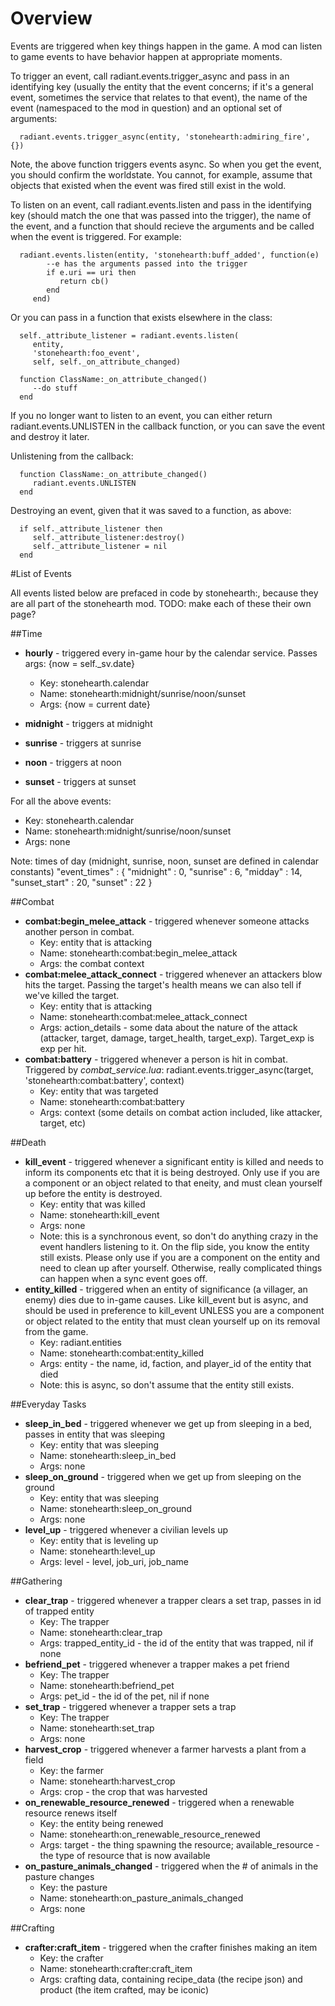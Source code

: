 # Overview

Events are triggered when key things happen in the game. A mod can listen to game events to have behavior happen at appropriate moments. 

To trigger an event, call radiant.events.trigger_async and pass in an identifying key (usually the entity that the event concerns; if it's a general event, sometimes the service that relates to that event), the name of the event (namespaced to the mod in question) and an optional set of arguments: 

      radiant.events.trigger_async(entity, 'stonehearth:admiring_fire', {})

Note, the above function triggers events async. So when you get the event, you should confirm the worldstate. You cannot, for example, assume that objects that existed when the event was fired still exist in the wold. 

To listen on an event, call radiant.events.listen and pass in the identifying key (should match the one that was passed into the trigger), the name of the event, and a function that should recieve the arguments and be called when the event is triggered. For example: 

      radiant.events.listen(entity, 'stonehearth:buff_added', function(e)
            --e has the arguments passed into the trigger
            if e.uri == uri then
               return cb()
            end
         end)

Or you can pass in a function that exists elsewhere in the class: 

      self._attribute_listener = radiant.events.listen(
         entity,
         'stonehearth:foo_event',
         self, self._on_attribute_changed)

      function ClassName:_on_attribute_changed()
         --do stuff
      end


If you no longer want to listen to an event, you can either return radiant.events.UNLISTEN in the callback function, or you can save the event and destroy it later. 

Unlistening from the callback: 

      function ClassName:_on_attribute_changed()
         radiant.events.UNLISTEN
      end

Destroying an event, given that it was saved to a function, as above: 

      if self._attribute_listener then
         self._attribute_listener:destroy()
         self._attribute_listener = nil
      end

#List of Events

All events listed below are prefaced in code by stonehearth:, because they are all part of the stonehearth mod. TODO: make each of these their own page?

##Time

   - **hourly** - triggered every in-game hour by the calendar service. Passes args: {now = self._sv.date}
      - Key: stonehearth.calendar 
      - Name: stonehearth:midnight/sunrise/noon/sunset
      - Args: {now = current date}

   - **midnight** - triggers at midnight
   - **sunrise** - triggers at sunrise
   - **noon** - triggers at noon
   - **sunset** - triggers at sunset

For all the above events: 
   
   - Key: stonehearth.calendar 
   - Name: stonehearth:midnight/sunrise/noon/sunset
   - Args: none

Note: times of day (midnight, sunrise, noon, sunset are defined in calendar constants)
      "event_times" : {
         "midnight" : 0,
         "sunrise" : 6,
         "midday" : 14,
         "sunset_start" : 20,
         "sunset" : 22
      }

##Combat
   
   - **combat:begin\_melee\_attack** - triggered whenever someone attacks another person in combat.
      - Key: entity that is attacking
      - Name: stonehearth:combat:begin\_melee\_attack
      - Args: the combat context
   - **combat:melee\_attack\_connect** - triggered whenever an attackers blow hits the target. Passing the target's health means we can also tell if we've killed the target. 
      - Key: entity that is attacking
      - Name: stonehearth:combat:melee\_attack\_connect
      - Args: action_details - some data about the nature of the attack (attacker, target, damage, target_health, target_exp). Target_exp is exp per hit.
   - **combat:battery** - triggered whenever a person is hit in combat. Triggered by _combat\_service.lua_: radiant.events.trigger_async(target, 'stonehearth:combat:battery', context)
      - Key: entity that was targeted
      - Name: stonehearth:combat:battery  
      - Args: context (some details on combat action included, like attacker, target, etc)

##Death

   - **kill_event** - triggered whenever a significant entity is killed and needs to inform its components etc that it is being destroyed. Only use if you are a component or an object related to that eneity, and must clean yourself up before the entity is destroyed. 
      - Key: entity that was killed
      - Name: stonehearth:kill_event
      - Args: none
      - Note: this is a synchronous event, so don't do anything crazy in the event handlers listening to it. On the flip side, you know the entity still exists. Please only use if you are a component on the entity and need to clean up after yourself. Otherwise, really complicated things can happen when a sync event goes off. 
   - **entity_killed** - triggered when an entity of significance (a villager, an enemy) dies due to in-game causes. Like kill_event but is async, and should be used in preference to kill_event UNLESS you are a component or object related to the entity that must clean yourself up on its removal from the game.
      - Key: radiant.entities 
      - Name: stonehearth:combat:entity_killed
      - Args: entity - the name, id, faction, and player_id of the entity that died
      - Note: this is async, so don't assume that the entity still exists. 


##Everyday Tasks
   
   - **sleep\_in\_bed** - triggered whenever we get up from sleeping in a bed, passes in entity that was sleeping
      - Key: entity that was sleeping
      - Name: stonehearth:sleep\_in\_bed
      - Args: none
   - **sleep\_on\_ground** - triggered when we get up from sleeping on the ground
      - Key: entity that was sleeping
      - Name: stonehearth:sleep\_on\_ground
      - Args: none
   - **level\_up** - triggered whenever a civilian levels up
      - Key: entity that is leveling up
      - Name: stonehearth:level_up
      - Args: level - level, job\_uri, job\_name

##Gathering

   - **clear\_trap** - triggered whenever a trapper clears a set trap, passes in id of trapped entity
      - Key: The trapper
      - Name: stonehearth:clear\_trap
      - Args: trapped\_entity\_id - the id of the entity that was trapped, nil if none
   - **befriend\_pet** - triggered whenever a trapper makes a pet friend
      - Key: The trapper
      - Name: stonehearth:befriend\_pet
      - Args: pet_id - the id of the pet, nil if none
   - **set\_trap** - triggered whenever a trapper sets a trap
      - Key: The trapper
      - Name: stonehearth:set\_trap
      - Args: none
   - **harvest\_crop** - triggered whenever a farmer harvests a plant from a field
      - Key: the farmer
      - Name: stonehearth:harvest\_crop
      - Args: crop - the crop that was harvested
   - **on\_renewable\_resource\_renewed** - triggered when a renewable resource renews itself
      - Key: the entity being renewed
      - Name: stonehearth:on\_renewable\_resource\_renewed
      - Args: target - the thing spawning the resource; available_resource - the type of resource that is now available
   - **on\_pasture\_animals\_changed** - triggered when the # of animals in the pasture changes
      - Key: the pasture
      - Name: stonehearth:on\_pasture\_animals\_changed
      - Args: none

##Crafting

   - **crafter:craft\_item** - triggered when the crafter finishes making an item
      - Key: the crafter
      - Name: stonehearth:crafter:craft\_item
      - Args: crafting data, containing recipe_data (the recipe json) and product (the item crafted, may be iconic)